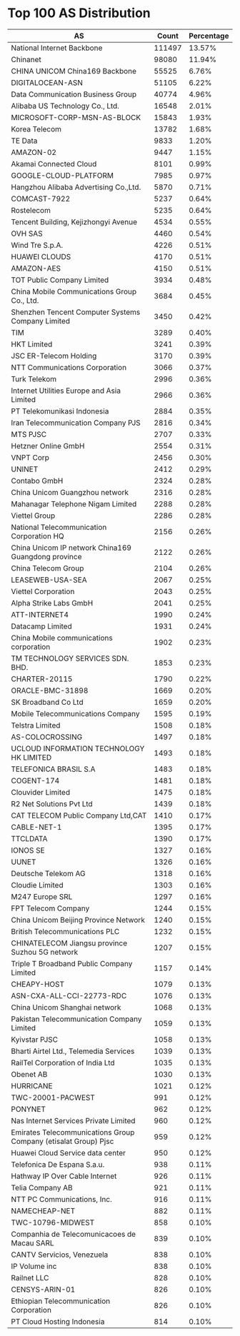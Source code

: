 # Top 100 AS Distribution
| AS | Count | Percentage |
|----|----|----|
| National Internet Backbone | 111497 | 13.57% |
| Chinanet | 98080 | 11.94% |
| CHINA UNICOM China169 Backbone | 55525 | 6.76% |
| DIGITALOCEAN-ASN | 51105 | 6.22% |
| Data Communication Business Group | 40774 | 4.96% |
| Alibaba US Technology Co., Ltd. | 16548 | 2.01% |
| MICROSOFT-CORP-MSN-AS-BLOCK | 15843 | 1.93% |
| Korea Telecom | 13782 | 1.68% |
| TE Data | 9833 | 1.20% |
| AMAZON-02 | 9447 | 1.15% |
| Akamai Connected Cloud | 8101 | 0.99% |
| GOOGLE-CLOUD-PLATFORM | 7985 | 0.97% |
| Hangzhou Alibaba Advertising Co.,Ltd. | 5870 | 0.71% |
| COMCAST-7922 | 5237 | 0.64% |
| Rostelecom | 5235 | 0.64% |
| Tencent Building, Kejizhongyi Avenue | 4534 | 0.55% |
| OVH SAS | 4460 | 0.54% |
| Wind Tre S.p.A. | 4226 | 0.51% |
| HUAWEI CLOUDS | 4170 | 0.51% |
| AMAZON-AES | 4150 | 0.51% |
| TOT Public Company Limited | 3934 | 0.48% |
| China Mobile Communications Group Co., Ltd. | 3684 | 0.45% |
| Shenzhen Tencent Computer Systems Company Limited | 3450 | 0.42% |
| TIM | 3289 | 0.40% |
| HKT Limited | 3241 | 0.39% |
| JSC ER-Telecom Holding | 3170 | 0.39% |
| NTT Communications Corporation | 3066 | 0.37% |
| Turk Telekom | 2996 | 0.36% |
| Internet Utilities Europe and Asia Limited | 2966 | 0.36% |
| PT Telekomunikasi Indonesia | 2884 | 0.35% |
| Iran Telecommunication Company PJS | 2816 | 0.34% |
| MTS PJSC | 2707 | 0.33% |
| Hetzner Online GmbH | 2554 | 0.31% |
| VNPT Corp | 2456 | 0.30% |
| UNINET | 2412 | 0.29% |
| Contabo GmbH | 2324 | 0.28% |
| China Unicom Guangzhou network | 2316 | 0.28% |
| Mahanagar Telephone Nigam Limited | 2288 | 0.28% |
| Viettel Group | 2286 | 0.28% |
| National Telecommunication Corporation HQ | 2156 | 0.26% |
| China Unicom IP network China169 Guangdong province | 2122 | 0.26% |
| China Telecom Group | 2104 | 0.26% |
| LEASEWEB-USA-SEA | 2067 | 0.25% |
| Viettel Corporation | 2043 | 0.25% |
| Alpha Strike Labs GmbH | 2041 | 0.25% |
| ATT-INTERNET4 | 1990 | 0.24% |
| Datacamp Limited | 1931 | 0.24% |
| China Mobile communications corporation | 1902 | 0.23% |
| TM TECHNOLOGY SERVICES SDN. BHD. | 1853 | 0.23% |
| CHARTER-20115 | 1790 | 0.22% |
| ORACLE-BMC-31898 | 1669 | 0.20% |
| SK Broadband Co Ltd | 1659 | 0.20% |
| Mobile Telecommunications Company | 1595 | 0.19% |
| Telstra Limited | 1508 | 0.18% |
| AS-COLOCROSSING | 1497 | 0.18% |
| UCLOUD INFORMATION TECHNOLOGY HK LIMITED | 1493 | 0.18% |
| TELEFONICA BRASIL S.A | 1483 | 0.18% |
| COGENT-174 | 1481 | 0.18% |
| Clouvider Limited | 1475 | 0.18% |
| R2 Net Solutions Pvt Ltd | 1439 | 0.18% |
| CAT TELECOM Public Company Ltd,CAT | 1410 | 0.17% |
| CABLE-NET-1 | 1395 | 0.17% |
| TTCLDATA | 1390 | 0.17% |
| IONOS SE | 1327 | 0.16% |
| UUNET | 1326 | 0.16% |
| Deutsche Telekom AG | 1318 | 0.16% |
| Cloudie Limited | 1303 | 0.16% |
| M247 Europe SRL | 1297 | 0.16% |
| FPT Telecom Company | 1244 | 0.15% |
| China Unicom Beijing Province Network | 1240 | 0.15% |
| British Telecommunications PLC | 1232 | 0.15% |
| CHINATELECOM Jiangsu province Suzhou 5G network | 1207 | 0.15% |
| Triple T Broadband Public Company Limited | 1157 | 0.14% |
| CHEAPY-HOST | 1079 | 0.13% |
| ASN-CXA-ALL-CCI-22773-RDC | 1076 | 0.13% |
| China Unicom Shanghai network | 1068 | 0.13% |
| Pakistan Telecommunication Company Limited | 1059 | 0.13% |
| Kyivstar PJSC | 1058 | 0.13% |
| Bharti Airtel Ltd., Telemedia Services | 1039 | 0.13% |
| RailTel Corporation of India Ltd | 1035 | 0.13% |
| Obenet AB | 1030 | 0.13% |
| HURRICANE | 1021 | 0.12% |
| TWC-20001-PACWEST | 991 | 0.12% |
| PONYNET | 962 | 0.12% |
| Nas Internet Services Private Limited | 960 | 0.12% |
| Emirates Telecommunications Group Company (etisalat Group) Pjsc | 959 | 0.12% |
| Huawei Cloud Service data center | 950 | 0.12% |
| Telefonica De Espana S.a.u. | 938 | 0.11% |
| Hathway IP Over Cable Internet | 926 | 0.11% |
| Telia Company AB | 921 | 0.11% |
| NTT PC Communications, Inc. | 916 | 0.11% |
| NAMECHEAP-NET | 882 | 0.11% |
| TWC-10796-MIDWEST | 858 | 0.10% |
| Companhia de Telecomunicacoes de Macau SARL | 839 | 0.10% |
| CANTV Servicios, Venezuela | 838 | 0.10% |
| IP Volume inc | 838 | 0.10% |
| Railnet LLC | 828 | 0.10% |
| CENSYS-ARIN-01 | 826 | 0.10% |
| Ethiopian Telecommunication Corporation | 826 | 0.10% |
| PT Cloud Hosting Indonesia | 814 | 0.10% |
